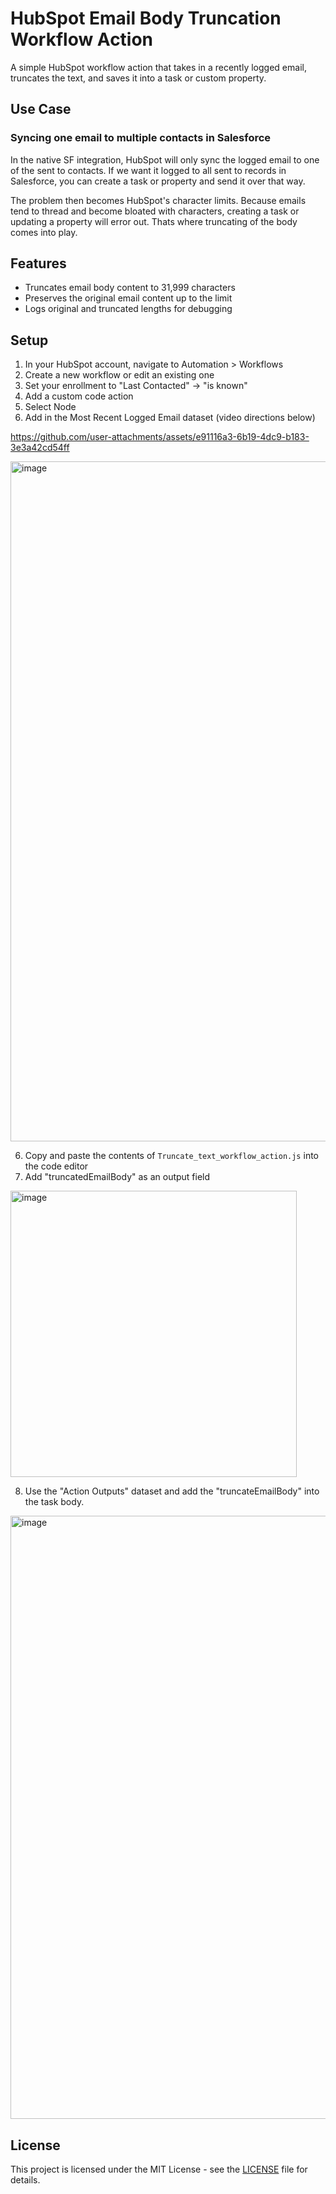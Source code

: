 # HubSpot Email Body Truncation Workflow Action

A simple HubSpot workflow action that takes in a recently logged email, truncates the text, and saves it into a task or custom property. 

## Use Case

### Syncing one email to multiple contacts in Salesforce

In the native SF integration, HubSpot will only sync the logged email to one of the sent to contacts. If we want it logged to all sent to records in Salesforce, you can create a task or property and send it over that way. 

The problem then becomes HubSpot's character limits. Because emails tend to thread and become bloated with characters, creating a task or updating a property will error out. Thats where truncating of the body comes into play.

## Features

- Truncates email body content to 31,999 characters
- Preserves the original email content up to the limit
- Logs original and truncated lengths for debugging

## Setup

1. In your HubSpot account, navigate to Automation > Workflows
2. Create a new workflow or edit an existing one
3. Set your enrollment to "Last Contacted" -> "is known"
4. Add a custom code action
5. Select Node
6. Add in the Most Recent Logged Email dataset (video directions below)

https://github.com/user-attachments/assets/e91116a3-6b19-4dc9-b183-3e3a42cd54ff

<img width="1088" alt="image" src="https://github.com/user-attachments/assets/3517a1f3-dd61-410c-b1be-d9fe6da930f8" />

6. Copy and paste the contents of `Truncate_text_workflow_action.js` into the code editor
7. Add "truncatedEmailBody" as an output field

<img width="458" alt="image" src="https://github.com/user-attachments/assets/5f4de627-b190-450d-8819-fa1aca7eebd4" />

8. Use the "Action Outputs" dataset and add the "truncateEmailBody" into the task body.

<img width="965" alt="image" src="https://github.com/user-attachments/assets/a2ee4815-b7e3-4b02-ba51-16fe3dfde7d9" />

## License

This project is licensed under the MIT License - see the [LICENSE](LICENSE) file for details. 
